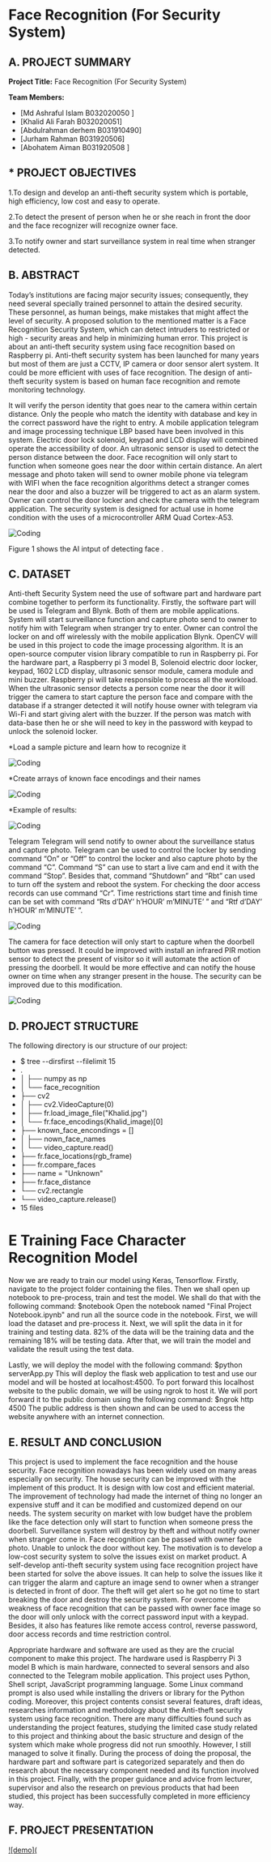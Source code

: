 # Face Recognition (For Security System)

## A. PROJECT SUMMARY

**Project Title:** Face Recognition (For Security System)

**Team Members:** 
- [Md Ashraful Islam B032020050 ]
- [Khalid Ali Farah  B032020051]
- [Abdulrahman derhem  B031910490]
- [Jurham Rahman  B031920506]
- [Abohatem Aiman  B031920508 ]

## * PROJECT OBJECTIVES 

1.To design and develop an anti-theft security system which is portable, high efficiency, low cost and easy to operate. 

2.To detect the present of person when he or she reach in front the door and the face recognizer will recognize owner face. 

3.To notify owner and start surveillance system in real time when stranger detected. 


##  B. ABSTRACT 

Today’s institutions are facing major security issues; consequently, they need several specially trained personnel to attain the desired security. These personnel, as human beings, make mistakes that might affect the level of security. 
A proposed solution to the mentioned matter is a Face Recognition Security System, which can detect intruders to restricted or high - security areas and help in minimizing human error.
This project is about an anti-theft security system using face recognition based on Raspberry pi. Anti-theft security system has been launched for many years but most of them are just a CCTV, IP camera or door sensor alert system. It could be more efficient with uses of face recognition. The design of anti-theft security system is based on human face recognition and remote monitoring technology.

It will verify the person identity that goes near to the camera within certain distance. Only the people who match the identity with database and key in the correct password have the right to entry. A mobile application telegram and image processing technique LBP based have been involved in this system. Electric door lock solenoid, keypad and LCD display will combined operate the accessibility of door. An ultrasonic sensor is used to detect the person distance between the door. Face recognition will only start to function when someone goes near the door within certain distance. An alert message and photo taken will send to owner mobile phone via telegram with WIFI when the face recognition algorithms detect a stranger comes near the door and also a buzzer will be triggered to act as an alarm system. Owner can control the door locker and check the camera with the telegram application. The security system is designed for actual use in home condition with the uses of a microcontroller ARM Quad Cortex-A53.

![Coding](input+.png)

Figure 1 shows the AI intput of detecting face .






## C. DATASET

Anti-theft Security System need the use of software part and hardware part combine together to perform its functionality. 
Firstly, the software part will be used is Telegram and Blynk. Both of them are mobile applications. System will start surveillance function and capture photo send to owner to notify him with Telegram when stranger try to enter. Owner can control the locker on and off wirelessly with the mobile application Blynk. 
OpenCV will be used in this project to code the image processing algorithm. It is an open-source computer vision library compatible to run in Raspberry pi. 
For the hardware part, a Raspberry pi 3 model B, Solenoid electric door locker, keypad, 1602 LCD display, ultrasonic sensor module, camera module and mini buzzer. Raspberry pi will take responsible to process all the workload. When the ultrasonic sensor detects a person come near the door it will trigger the camera to start capture the person face and compare with the database if a stranger detected it will notify house owner with telegram via Wi-Fi and start giving alert with the buzzer. If the person was match with data-base then he or she will need to key in the password with keypad to unlock the solenoid locker.
  
 *Load a sample picture and learn how to recognize it
 
 ![Coding](P.code/1.png) 
 
*Create arrays of known face encodings and their names
 
 
 ![Coding](P.code/2.png) 
 
  *Example of results:
 
  ![Coding](https://github.com/KhalidAliFarah/Face-Recognition-For-Security-System-/blob/b38a7ec3790cbfec07aead2ad1bd1898a67b72c8/P.code/after%20run.png) 





Telegram 
Telegram will send notify to owner about the surveillance status and capture photo. Telegram can be used to control the locker by sending command “On” or “Off” to control the locker and also capture photo by the command “C”. Command “S” can use to start a live cam and end it with the command “Stop”. Besides that, command “Shutdown” and “Rbt” can used to turn off the system and reboot the system. For checking the door access records can use command “Cr”. Time restrictions start time and finish time can be set with command “Rts d’DAY’ h’HOUR’ m’MINUTE’ ” and “Rtf d’DAY’ h’HOUR’ m’MINUTE’ ”.

![Coding](Picture3.png)  

The camera for face detection will only start to capture when the doorbell button was pressed. It could be improved with install an infrared PIR motion sensor to detect the present of visitor so it will automate the action of pressing the doorbell. It would be more effective and can notify the house owner on time when any stranger present in the house. The security can be improved due to this modification.

![Coding](output.png)  

## D. PROJECT STRUCTURE

The following directory is our structure of our project:
- $ tree --dirsfirst --filelimit 15
- .
- │   ├── numpy as np
- │   └── face_recognition
- ├── cv2
- │   ├── cv2.VideoCapture(0)
- │   ├── fr.load_image_file("Khalid.jpg")
- │   └── fr.face_encodings(Khalid_image)[0]
- ├── known_face_encondings = []
- │   ├── nown_face_names
- │   └── video_capture.read()
- ├── fr.face_locations(rgb_frame)
- ├── fr.compare_faces
- ├── name = "Unknown"
- ├── fr.face_distance
- └── cv2.rectangle
- └── video_capture.release()
-  15 files


# E Training Face Character Recognition Model

Now we are ready to train our model using Keras, Tensorflow.
Firstly, navigate to the project folder containing the files. Then we shall open up notebook to pre-process, train and test the model. We shall do that with the following command:
$notebook
Open the notebook named "Final Project Notebook.ipynb" and run all the source code in the notebook. First, we will load the dataset and pre-process it. Next, we will split the data in it for training and testing data. 82% of the data will be the training data and the remaining 18% will be testing data. After that, we will train the model and validate the result using the test data.

Lastly, we will deploy the model with the following command:
$python serverApp.py
This will deploy the flask web application to test and use our model and will be hosted at localhost:4500. To port forward this localhost website to the public domain, we will be using ngrok to host it.
We will port forward it to the public domain using the following command:
$ngrok http 4500
The public address is then shown and can be used to access the website anywhere with an internet connection.


## E.  RESULT AND CONCLUSION 

This project is used to implement the face recognition and the house security. Face recognition nowadays has been widely used on many areas especially on security. The house security can be improved with the implement of this product. It is design with low cost and efficient material. The improvement of technology had made the internet of thing no longer an expensive stuff and it can be modified and customized depend on our needs. 
The system security on market with low budget have the problem like the face detection only will start to function when someone press the doorbell. Surveillance system will destroy by theft and without notify owner when stranger come in. Face recognition can be passed with owner face photo. Unable to unlock the door without key. 
The motivation is to develop a low-cost security system to solve the issues exist on market product. A self-develop anti-theft security system using face recognition project have been started for solve the above issues. It can help to solve the issues like it can trigger the alarm and capture an image send to owner when a stranger is detected in front of door. The theft will get alert so he got no time to start breaking the door and destroy the security system. For overcome the weakness of face recognition that can be passed with owner face image so the door will only unlock with the correct password input with a keypad. Besides, it also has features like remote access control, reverse password, door access records and time restriction control.

Appropriate hardware and software are used as they are the crucial component to make this project. The hardware used is Raspberry Pi 3 model B which is main hardware, connected to several sensors and also connected to the Telegram mobile application. This project uses Python, Shell script, JavaScript programming language. Some Linux command prompt is also used while installing the drivers or library for the Python coding. 
Moreover, this project contents consist several features, draft ideas, researches information and methodology about the Anti-theft security system using face recognition.
There are many difficulties found such as understanding the project features, studying the limited case study related to this project and thinking about the basic structure and design of the system which make whole progress did not run smoothly. However, I still managed to solve it finally. During the process of doing the proposal, the hardware part and software part is categorized separately and then do research about the necessary component needed and its function involved in this project. 
Finally, with the proper guidance and advice from lecturer, supervisor and also the research on previous products that had been studied, this project has been successfully completed in more efficiency way.


## F.   PROJECT PRESENTATION   


[![demo](]()



